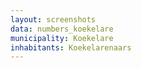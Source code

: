 ```yaml
---
layout: screenshots
data: numbers_koekelare
municipality: Koekelare
inhabitants: Koekelarenaars
---
```

